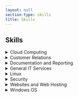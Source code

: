 ```yaml
---
layout: null
section-type: skills
title: Skills
---
```

## Skills

<details>
  <summary>Cloud Computing</summary><p style="text-align:left;"><ul>
    <details><summary>AWS</summary><p style="text-align:left;">
      <ul style="text-align:left;list-style-type:disc;">
        <li>I obtained my AWS SAA certifcation on February 15, 2019.</li>
        <li>Experience with a multitude of services (EC2/S3/RDS/CloudFront/Route53) and more.</li>
        <li>I have setup fault tolerant auto-scaling EC2 instances with CloudFront.</li>
        <li>I have deployed a personal astrophotography site <a href="https://pics.jonathansloan.me" target="_blank">https://pics.jonathansloan.me</a> using CloudFormation.</li>
      </ul></p></details>
    <details><summary>Azure</summary><p style="text-align:left;">
      <ul style="text-align:left;list-style-type:disc;">
        <li>Experience with a multitude of services (VM/NSG/ASR/Disaster Recovery/Backups) and more.</li>
        <li>I have helped clients setup Azure Virtual machines and ensured they had an effective backup solution in place.</li>
      </ul></p></details>
</ul></p></details>
<details>
  <summary>Customer Relations</summary><p style="text-align:left;">
    <ul style="text-align:left;">
      <li>Support Customers on Phones, Live Chat and tickets.</li>
      <li>Placated clients angry from outages that we had no control over (Internet Outages, Power outages, or hardware failure when there was no redundancy.)</li>
      <li>Placated clients that would not have issues worked on for several hours or even days.</li>
      <li>Work with customers from all walks of life at all ages and with different levels of computer experience.</li>
      <li>Follow up with customers to make sure there happy with the service.</li>
    </ul>
</p></details>
<details>
  <summary>Documentation and Reporting</summary><p style="text-align:left;">
    <ul style="text-align:left;">
      <li>Created documentation for procedures and policies to help guide employees.</li>
      <li>Documented all work in a ticketing system to show exactly what work I have done.</li>
      <li>Kept track of all issues during shifts and reported to team so that everyone was on the same page at all times.</li>
      <li>Kept track of progress so that I could hand off any ticket to any team member and after reading my notes the team would be able to continue with the ticket.</li>
    </ul>
</p></details>
<details>
  <summary>General IT Services</summary><p style="text-align:left;">
  <ul style="text-align:left;">
    <li>I have configured POP3, and IMAP email accounts on computers and mobile devices.</li>
    <li>I have diagnosed and resolved many different printer issues.</li>
    <li>Resolved email sending and receiving issues.</li>
    <li>Diagnosed and resolved numerous hardware issues.</li>
    <li>I have upgraded hardware and software.</li>
    <li>Recovered corrupted media.</li>
    <li>Recovered data from corrupted hard drives.</li>
    <li>Recovered deleted media.</li>
    <li>Set up and used remote access tools such as, RDP, SSH, FTP, SCP, SMB, TeamViewer.</li>
  </ul>
</p></details>
<details>
  <summary>Linux</summary><p style="text-align:left;">
    <ul style="text-align:left;">
      <li>I obtained my Linux+ and LPIC-1 certifcations on October 27, 2017.</li>
      <li>The flavors I am most familiar with are RHEL and Debian.</li>      
      <li>I always have a Linux project going at home.</li>
      <li>I have made custom scripts to accomplish many different tasks.</li>
      <li>I can use shell scripting to automate tasks.</li>
    </ul>
</p></details>
<details>
  <summary>Security</summary><p style="text-align:left;">
    <ul style="text-align:left;">
      <li>Used Nessus Community edition to audit security against my own systems.</li>
      <li>Used Aircrack-ng Suite of tools to crack wireless passwords for WEP and WPA*</li>
      <li>Used Wireshark and Tcpdump to analyze network traffic.</li>
      <li>Used Cain & Abel to capture plain text passwords on a network.</li>
      <li>Used Nmap to test for open ports.</li>
      <li>Remove, crack, or bypass Windows passwords.</li>
      <li>Used tools to recover passwords from applications and web browsers.</li>
    </ul>
</p></details>
<details>
  <summary>Websites and Web Hosting</summary><p style="text-align:left;">
    <ul style="text-align:left;">
      <li>I am able to install, configure and secure a multitude of CMS's and/or web-based applications.</li>
      <li>I have setup a number of my own personal websites.</li>
      <li>Modified existing HTML code and content for my personal site(s).</li>
      <li>Experience managing POP3/IMAP/SMTP/DNS/FTP/HTTP/MySQL.</li>
      <li>I have registered and managed domains.</li>
      <li>Experience with cPanel/WHM & Plesk control panels.</li>
      <li>Experience with billing/ticketing platforms such as Kayako, WHMCS, Ubersmith and SaleForce.</li>
    </ul>
</p></details>
<details>
  <summary>Windows OS</summary><p style="text-align:left;">
    <ul style="text-align:left;">
      <li>Experience working with Windows XP, 7, 8, and 10 regularly.</li>
      <li>I am able to do just about anything that is required of a Windows environment for users that range from home users to medium sized businesses.</li>
      <li>Regained access to locked computers, or one they have forgotten the password too.</li>
      <li>Preventive maintenance, numerous system optimizations and virus removals.</li>
    </ul>
</p></details>
